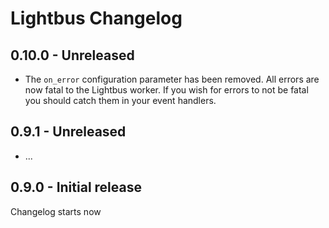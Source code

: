 # Lightbus Changelog

## 0.10.0 - Unreleased

* The `on_error` configuration parameter has been removed. All errors are now fatal to the 
  Lightbus worker. If you wish for errors to not be fatal you should catch them in your 
  event handlers.

## 0.9.1 - Unreleased

* ...

## 0.9.0 - Initial release

Changelog starts now

